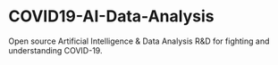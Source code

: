 # COVID19-AI-Data-Analysis
Open source Artificial Intelligence &amp; Data Analysis R&amp;D for fighting and understanding COVID-19.
